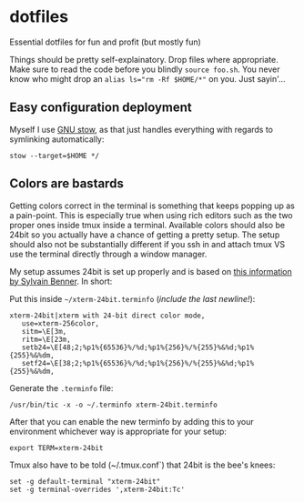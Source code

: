 # dotfiles
Essential dotfiles for fun and profit (but mostly fun)

Things should be pretty self-explainatory. Drop files where appropriate. Make sure to read the code before you blindly `source foo.sh`. You never know who might drop an `alias ls="rm -Rf $HOME/*"` on you. Just sayin'...

## Easy configuration deployment

Myself I use [GNU stow](https://www.gnu.org/software/stow/), as that just handles everything with regards to symlinking automatically:

```shell
stow --target=$HOME */
```

## Colors are bastards

Getting colors correct in the terminal is something that keeps popping up as a pain-point. This is especially true when using rich editors such as the two proper ones inside tmux inside a terminal. Available colors should also be 24bit so you actually have a chance of getting a pretty setup. The setup should also not be substantially different if you ssh in and attach tmux VS use the terminal directly through a window manager.

My setup assumes 24bit is set up properly and is based on [this information by Sylvain Benner](https://github.com/syl20bnr/spacemacs/wiki/Terminal). In short:

Put this inside `~/xterm-24bit.terminfo` (_include the last newline!_):
```
xterm-24bit|xterm with 24-bit direct color mode,
   use=xterm-256color,
   sitm=\E[3m,
   ritm=\E[23m,
   setb24=\E[48;2;%p1%{65536}%/%d;%p1%{256}%/%{255}%&%d;%p1%{255}%&%dm,
   setf24=\E[38;2;%p1%{65536}%/%d;%p1%{256}%/%{255}%&%d;%p1%{255}%&%dm,

```

Generate the  `.terminfo` file:
```shell
/usr/bin/tic -x -o ~/.terminfo xterm-24bit.terminfo
```

After that you can enable the new terminfo by adding this to your environment whichever way is appropriate for your setup:
```shell
export TERM=xterm-24bit
```

Tmux also have to be told (~/.tmux.conf`) that 24bit is the bee's knees:
```
set -g default-terminal "xterm-24bit"
set -g terminal-overrides ',xterm-24bit:Tc'
```
